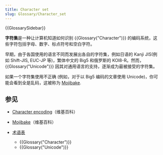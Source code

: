 ```yaml
---
title: Character set
slug: Glossary/Character_set
---
```


{{GlossarySidebar}}

**字符集**是一种让计算机知道如何识别 {{Glossary("Character")}} 的编码系统，这些字符包括字母、数字、标点符号和空白字符。

早期，由于各国使用的语言不同而发展出各自的字符集，例如日语的 Kanji JIS(例如 Shift-JIS, EUC-JP 等)，繁体中文的 Big5 和俄罗斯的 KOI8-R。然而，{{Glossary("Unicode")}} 因其对通用语言的支持，逐渐成为最被接受的字符集。

如果一个字符集使用不正确 (例如，对于以 Big5 编码的文章使用 Unicode)，你可能会看到全是乱码，这被称为 [Mojibake](https://zh.wikipedia.org/wiki/Mojibake).

## 参见

- [Character encoding](https://zh.wikipedia.org/wiki/Character_encoding)（维基百科）
- [Mojibake](https://zh.wikipedia.org/wiki/Mojibake)（维基百科）
- [术语表](/zh-CN/docs/Glossary)

  - {{Glossary("Character")}}
  - {{Glossary("Unicode")}}
